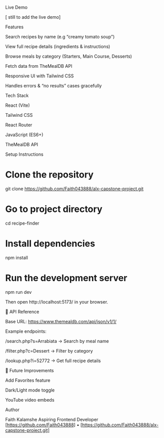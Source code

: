 Live Demo

[ still to add the live demo]

Features

 Search recipes by name (e.g “creamy tomato soup”)

 View full recipe details (ingredients & instructions)

 Browse meals by category (Starters, Main Course, Desserts)

 Fetch data from TheMealDB API

 Responsive UI with Tailwind CSS

 Handles errors & “no results” cases gracefully

 Tech Stack

React (Vite)

Tailwind CSS

React Router

JavaScript (ES6+)

TheMealDB API

 Setup Instructions
# Clone the repository
git clone https://github.com/Faith043888/alx-capstone-project.git

# Go to project directory
cd recipe-finder

# Install dependencies
npm install

# Run the development server
npm run dev


Then open http://localhost:5173/
 in your browser.

🧾 API Reference

Base URL: https://www.themealdb.com/api/json/v1/1/

Example endpoints:

/search.php?s=Arrabiata → Search by meal name

/filter.php?c=Dessert → Filter by category

/lookup.php?i=52772 → Get full recipe details

💭 Future Improvements

Add Favorites feature

Dark/Light mode toggle

YouTube video embeds


 Author

Faith Kalamshe
Aspiring Frontend Developer
[https://github.com/Faith043888] • [https://github.com/Faith043888/alx-capstone-project.git]